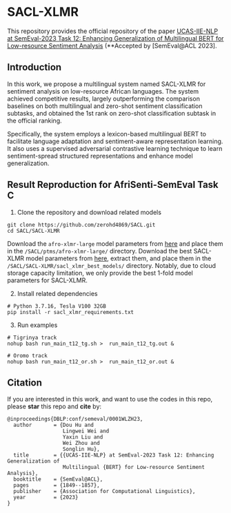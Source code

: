 # SACL-XLMR

This repository provides the official repository of the paper [UCAS-IIE-NLP at SemEval-2023 Task 12: Enhancing Generalization of
Multilingual BERT for Low-resource Sentiment Analysis](https://aclanthology.org/2023.semeval-1.255.pdf) (**Accepted by [SemEval@ACL 2023].


## Introduction
In this work, we propose a multilingual system named SACL-XLMR for sentiment analysis on low-resource African languages. The system achieved competitive results, largely outperforming the comparison baselines on both multilingual and zero-shot sentiment classification subtasks, and obtained
the 1st rank on zero-shot classification subtask in the official ranking.

Specifically, the system employs a lexicon-based multilingual BERT to facilitate language adaptation and sentiment-aware representation learning. It also uses a supervised adversarial contrastive learning technique to learn sentiment-spread structured representations and enhance model generalization. 

## Result Reproduction for AfriSenti-SemEval Task C 

1. Clone the repository and download related models
```
git clone https://github.com/zerohd4869/SACL.git
cd SACL/SACL-XLMR
```
Download the `afro-xlmr-large` model parameters from [here](https://huggingface.co/Davlan/afro-xlmr-large) and place them in the `/SACL/ptms/afro-xlmr-large/` directory. Download the best SACL-XLMR model parameters from [here](https://drive.google.com/file/d/17bBEuUfKiOgaIwafQz5eyBOzzLPRIjow/view?usp=sharing), extract them, and place them in the `/SACL/SACL-XLMR/sacl_xlmr_best_models/` directory.
Notably, due to cloud storage capacity limitation, we only provide the best 1-fold model parameters for SACL-XLMR.

2. Install related dependencies
```
# Python 3.7.16, Tesla V100 32GB
pip install -r sacl_xlmr_requirements.txt
```

3. Run examples
```
# Tigrinya track
nohup bash run_main_t12_tg.sh >  run_main_t12_tg.out &

# Oromo track
nohup bash run_main_t12_or.sh >  run_main_t12_or.out &
```


## Citation

If you are interested in this work, and want to use the codes in this repo, please **star** this repo and **cite** by:


```
@inproceedings{DBLP:conf/semeval/0001WLZH23,
  author       = {Dou Hu and
                  Lingwei Wei and
                  Yaxin Liu and
                  Wei Zhou and
                  Songlin Hu},
  title        = {{UCAS-IIE-NLP} at SemEval-2023 Task 12: Enhancing Generalization of
                  Multilingual {BERT} for Low-resource Sentiment Analysis},
  booktitle    = {SemEval@ACL},
  pages        = {1849--1857},
  publisher    = {Association for Computational Linguistics},
  year         = {2023}
}
```